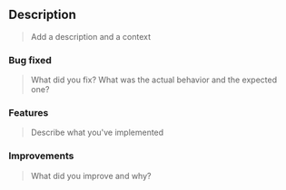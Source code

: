 ## Description

> Add a description and a context

### Bug fixed

> What did you fix? What was the actual behavior and the expected one?

### Features

> Describe what you've implemented

### Improvements

> What did you improve and why?
